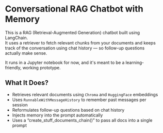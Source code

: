 # Conversational RAG Chatbot with Memory
This is a RAG (Retrieval-Augmented Generation) chatbot built using LangChain.  
It uses a retriever to fetch relevant chunks from your documents and keeps track of the conversation using chat history — so follow-up questions actually make sense.

It runs in a Jupyter notebook for now, and it's meant to be a learning-friendly, working prototype.

## What It Does?

- Retrieves relevant documents using `Chroma` and `HuggingFace` embeddings
- Uses `RunnableWithMessageHistory` to remember past messages per session
- Reformulates follow-up questions based on chat history
- Injects memory into the prompt automatically
- Uses a “create_stuff_documents_chain()” to pass all docs into a single prompt

